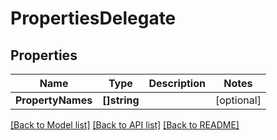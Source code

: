 # PropertiesDelegate

## Properties
Name | Type | Description | Notes
------------ | ------------- | ------------- | -------------
**PropertyNames** | **[]string** |  | [optional] 

[[Back to Model list]](../README.md#documentation-for-models) [[Back to API list]](../README.md#documentation-for-api-endpoints) [[Back to README]](../README.md)


